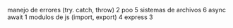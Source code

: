 manejo de errores (try. catch, throw)  2
poo  5
sistemas de archivos  6
async await   1
modulos de js (import, export)  4
express  3